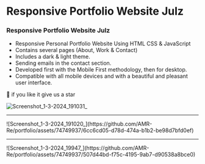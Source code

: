 # Responsive Portfolio Website Julz
### Responsive Portfolio Website Julz

- Responsive Personal Portfolio Website Using HTML CSS & JavaScript
- Contains several pages (About, Work & Contact)
- Includes a dark & light theme.
- Sending emails in the contact section.
- Developed first with the Mobile First methodology, then for desktop.
- Compatible with all mobile devices and with a beautiful and pleasant user interface.

💙  if you like it give us a star 

![Screenshot_1-3-2024_191031_](https://github.com/AMR-Re/portfolio/assets/74749937/437329d6-d0b0-4624-919b-26f37a0609ff)
<hr>
![Screenshot_1-3-2024_191020_](https://github.com/AMR-Re/portfolio/assets/74749937/6cc6cd05-d78d-474a-b1b2-be98d7bfd0ef)
<hr>
![Screenshot_1-3-2024_19947_](https://github.com/AMR-Re/portfolio/assets/74749937/507d44bd-f75c-4195-9ab7-d90538a8bce0)

